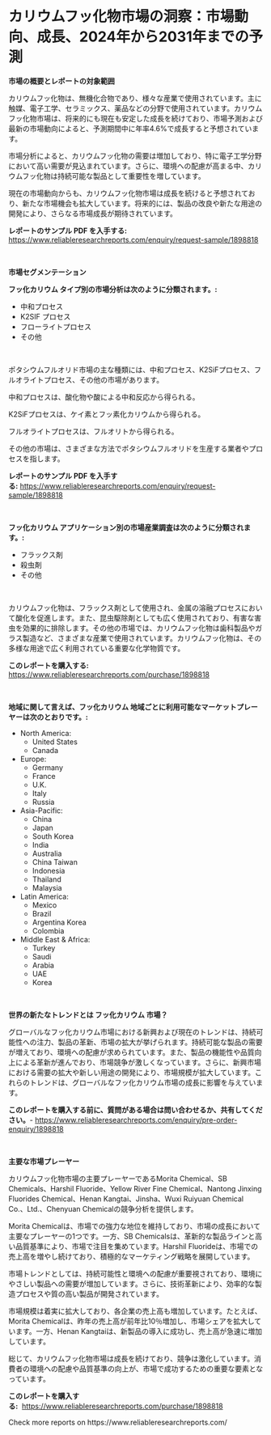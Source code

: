 <p><h1>カリウムフッ化物市場の洞察：市場動向、成長、2024年から2031年までの予測</h1></p><p><strong>市場の概要とレポートの対象範囲</strong></p>
<p><p>カリウムフッ化物は、無機化合物であり、様々な産業で使用されています。主に触媒、電子工学、セラミックス、薬品などの分野で使用されています。カリウムフッ化物市場は、将来的にも現在も安定した成長を続けており、市場予測および最新の市場動向によると、予測期間中に年率4.6%で成長すると予想されています。</p><p>市場分析によると、カリウムフッ化物の需要は増加しており、特に電子工学分野において高い需要が見込まれています。さらに、環境への配慮が高まる中、カリウムフッ化物は持続可能な製品として重要性を増しています。</p><p>現在の市場動向からも、カリウムフッ化物市場は成長を続けると予想されており、新たな市場機会も拡大しています。将来的には、製品の改良や新たな用途の開発により、さらなる市場成長が期待されています。</p></p>
<p><strong>レポートのサンプル PDF を入手する:</strong> <a href="https://www.reliableresearchreports.com/enquiry/request-sample/1898818">https://www.reliableresearchreports.com/enquiry/request-sample/1898818</a></p>
<p>&nbsp;</p>
<p><strong>市場セグメンテーション</strong></p>
<p><strong>フッ化カリウム タイプ別の市場分析は次のように分類されます。:</strong></p>
<p><ul><li>中和プロセス</li><li>K2SIF プロセス</li><li>フローライトプロセス</li><li>その他</li></ul></p>
<p>&nbsp;</p>
<p><p>ポタシウムフルオリド市場の主な種類には、中和プロセス、K2SiFプロセス、フルオライトプロセス、その他の市場があります。</p><p>中和プロセスは、酸化物や酸による中和反応から得られる。</p><p>K2SiFプロセスは、ケイ素とフッ素化カリウムから得られる。</p><p>フルオライトプロセスは、フルオリトから得られる。</p><p>その他の市場は、さまざまな方法でポタシウムフルオリドを生産する業者やプロセスを指します。</p></p>
<p><strong>レポートのサンプル PDF を入手する:</strong>&nbsp;<a href="https://www.reliableresearchreports.com/enquiry/request-sample/1898818">https://www.reliableresearchreports.com/enquiry/request-sample/1898818</a></p>
<p>&nbsp;</p>
<p><strong> フッ化カリウム アプリケーション別の市場産業調査は次のように分類されます。:</strong></p>
<p><ul><li>フラックス剤</li><li>殺虫剤</li><li>その他</li></ul></p>
<p>&nbsp;</p>
<p><p>カリウムフッ化物は、フラックス剤として使用され、金属の溶融プロセスにおいて酸化を促進します。また、昆虫駆除剤としても広く使用されており、有害な害虫を効果的に排除します。その他の市場では、カリウムフッ化物は歯科製品やガラス製造など、さまざまな産業で使用されています。カリウムフッ化物は、その多様な用途で広く利用されている重要な化学物質です。</p></p>
<p><strong>このレポートを購入する:</strong>&nbsp; <a href="https://www.reliableresearchreports.com/purchase/1898818">https://www.reliableresearchreports.com/purchase/1898818</a></p>
<p>&nbsp;</p>
<p><strong>地域に関して言えば、フッ化カリウム 地域ごとに利用可能なマーケットプレーヤーは次のとおりです。:</strong></p>
<p><ul>
    <li>
        North America:
        <ul>
            <li>United States</li>
            <li>Canada</li>
        </ul>
    </li>
    <li>
        Europe:
        <ul>
            <li>Germany</li>
            <li>France</li>
            <li>U.K.</li>
            <li>Italy</li>
            <li>Russia</li>
        </ul>
    </li>
    <li>
        Asia-Pacific:
        <ul>
            <li>China</li>
            <li>Japan</li>
            <li>South Korea</li>
            <li>India</li>
            <li>Australia</li>
            <li>China Taiwan</li>
            <li>Indonesia</li>
            <li>Thailand</li>
            <li>Malaysia</li>
        </ul>
    </li>
    <li>
        Latin America:
        <ul>
            <li>Mexico</li>
            <li>Brazil</li>
            <li>Argentina Korea</li>
            <li>Colombia</li>
        </ul>
    </li>
    <li>
        Middle East & Africa:
        <ul>
            <li>Turkey</li>
            <li>Saudi</li>
            <li>Arabia</li>
            <li>UAE</li>
            <li>Korea</li>
        </ul>
    </li>
    </ul></p>
<p>&nbsp;</p>
<p><strong>世界の新たなトレンドとは フッ化カリウム 市場？</strong></p>
<p><p>グローバルなフッ化カリウム市場における新興および現在のトレンドは、持続可能性への注力、製品の革新、市場の拡大が挙げられます。持続可能な製品の需要が増えており、環境への配慮が求められています。また、製品の機能性や品質向上による革新が進んでおり、市場競争が激しくなっています。さらに、新興市場における需要の拡大や新しい用途の開発により、市場規模が拡大しています。これらのトレンドは、グローバルなフッ化カリウム市場の成長に影響を与えています。</p></p>
<p><strong>このレポートを購入する前に、質問がある場合は問い合わせるか、共有してください。</strong>- <a href="https://www.reliableresearchreports.com/enquiry/pre-order-enquiry/1898818">https://www.reliableresearchreports.com/enquiry/pre-order-enquiry/1898818</a></p>
<p>&nbsp;</p>
<p><strong>主要な市場プレーヤー</strong></p>
<p><p>カリウムフッ化物市場の主要プレーヤーであるMorita Chemical、SB Chemicals、Harshil Fluoride、Yellow River Fine Chemical、Nantong Jinxing Fluorides Chemical、Henan Kangtai、Jinsha、Wuxi Ruiyuan Chemical Co.、Ltd.、Chenyuan Chemicalの競争分析を提供します。</p><p>Morita Chemicalは、市場での強力な地位を維持しており、市場の成長において主要なプレーヤーの1つです。一方、SB Chemicalsは、革新的な製品ラインと高い品質基準により、市場で注目を集めています。Harshil Fluorideは、市場での売上高を増やし続けており、積極的なマーケティング戦略を展開しています。</p><p>市場トレンドとしては、持続可能性と環境への配慮が重要視されており、環境にやさしい製品への需要が増加しています。さらに、技術革新により、効率的な製造プロセスや質の高い製品が開発されています。</p><p>市場規模は着実に拡大しており、各企業の売上高も増加しています。たとえば、Morita Chemicalは、昨年の売上高が前年比10％増加し、市場シェアを拡大しています。一方、Henan Kangtaiは、新製品の導入に成功し、売上高が急速に増加しています。</p><p>総じて、カリウムフッ化物市場は成長を続けており、競争は激化しています。消費者の環境への配慮や品質基準の向上が、市場で成功するための重要な要素となっています。</p></p>
<p><strong>このレポートを購入する:</strong>&nbsp;&nbsp;<a href="https://www.reliableresearchreports.com/purchase/1898818">https://www.reliableresearchreports.com/purchase/1898818</a></p>
<p>Check more reports on https://www.reliableresearchreports.com/</p>
